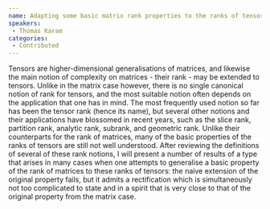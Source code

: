 ```yaml
--- 
name: Adapting some basic matrix rank properties to the ranks of tensors 
speakers: 
 - Thomas Karam  
categories:
 - Contributed
--- 
```

 
Tensors are higher-dimensional generalisations of matrices, and likewise the main notion of complexity on matrices - their rank - may be extended to tensors. Unlike in the matrix case however, there is no single canonical notion of rank for tensors, and the most suitable notion often depends on the application that one has in mind. The most frequently used notion so far has been the tensor rank (hence its name), but several other notions and their applications have blossomed in recent years, such as the slice rank, partition rank, analytic rank, subrank, and geometric rank. Unlike their counterparts for the rank of matrices, many of the basic properties of the ranks of tensors are still not well understood. After reviewing the definitions of several of these rank notions, I will present a number of results of a type that arises in many cases when one attempts to generalise a basic property of the rank of matrices to these ranks of tensors: the naive extension of the original property fails, but it admits a rectification which is simultaneously not too complicated to state and in a spirit that is very close to that of the original property from the matrix case.